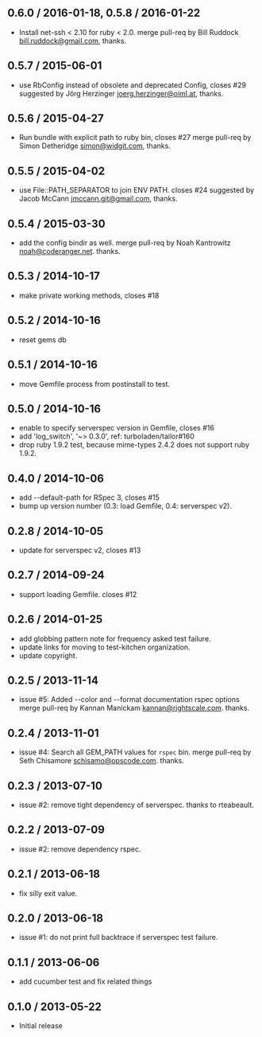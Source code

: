 ## 0.6.0 / 2016-01-18, 0.5.8 / 2016-01-22

* Install net-ssh < 2.10 for ruby < 2.0.
  merge pull-req by Bill Ruddock <bill.ruddock@gmail.com>, thanks.

## 0.5.7 / 2015-06-01

* use RbConfig instead of obsolete and deprecated Config, closes #29
  suggested by Jörg Herzinger <joerg.herzinger@oiml.at>, thanks.

## 0.5.6 / 2015-04-27

* Run bundle with explicit path to ruby bin, closes #27
  merge pull-req by Simon Detheridge <simon@widgit.com>, thanks.

## 0.5.5 / 2015-04-02

* use File::PATH_SEPARATOR to join ENV PATH. closes #24
  suggested by Jacob McCann <jmccann.git@gmail.com>, thanks.

## 0.5.4 / 2015-03-30

* add the config bindir as well.
  merge pull-req by Noah Kantrowitz <noah@coderanger.net>. thanks.

## 0.5.3 / 2014-10-17

* make private working methods, closes #18

## 0.5.2 / 2014-10-16

* reset gems db

## 0.5.1 / 2014-10-16

* move Gemfile process from postinstall to test.

## 0.5.0 / 2014-10-16

* enable to specify serverspec version in Gemfile, closes #16
* add 'log_switch', '~> 0.3.0', ref: turboladen/tailor#160
* drop ruby 1.9.2 test, because mime-types 2.4.2 does not support ruby 1.9.2.

## 0.4.0 / 2014-10-06

* add --default-path for RSpec 3, closes #15
* bump up version number (0.3: load Gemfile, 0.4: serverspec v2).

## 0.2.8 / 2014-10-05

* update for serverspec v2, closes #13

## 0.2.7 / 2014-09-24

* support loading Gemfile. closes #12

## 0.2.6 / 2014-01-25

* add globbing pattern note for frequency asked test failure.
* update links for moving to test-kitchen organization.
* update copyright.

## 0.2.5 / 2013-11-14

* issue #5: Added --color and --format documentation rspec options
  merge pull-req by Kannan Manickam <kannan@rightscale.com>. thanks.

## 0.2.4 / 2013-11-01

* issue #4: Search all GEM_PATH values for `rspec` bin.
  merge pull-req by Seth Chisamore <schisamo@opscode.com>. thanks.

## 0.2.3 / 2013-07-10

* issue #2: remove tight dependency of serverspec. thanks to rteabeault.

## 0.2.2 / 2013-07-09

* issue #2: remove dependency rspec.

## 0.2.1 / 2013-06-18

* fix silly exit value.

## 0.2.0 / 2013-06-18

* issue #1: do not print full backtrace if serverspec test failure.

## 0.1.1 / 2013-06-06

* add cucumber test and fix related things

## 0.1.0 / 2013-05-22

* Initial release
